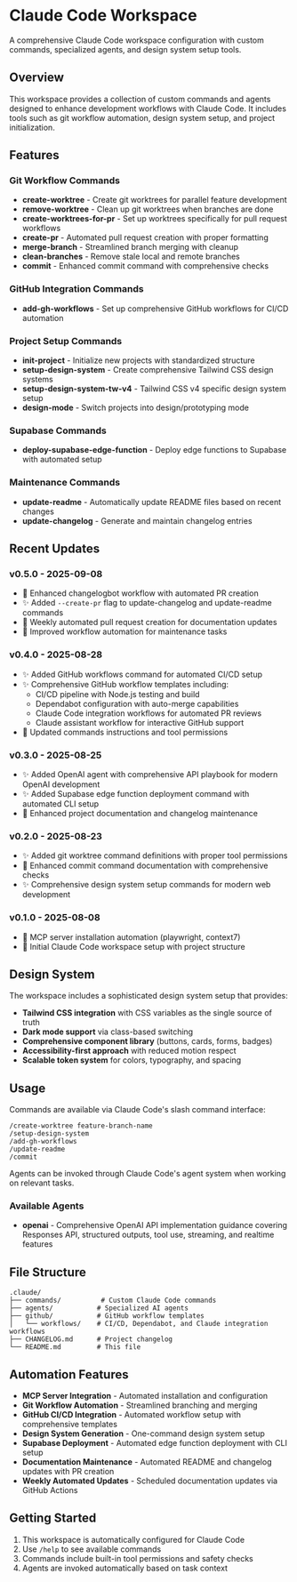# Claude Code Workspace

A comprehensive Claude Code workspace configuration with custom commands, specialized agents, and design system setup tools.

## Overview

This workspace provides a collection of custom commands and agents designed to enhance development workflows with Claude Code. It includes tools such as git workflow automation, design system setup, and project initialization.

## Features

### Git Workflow Commands
- **create-worktree** - Create git worktrees for parallel feature development
- **remove-worktree** - Clean up git worktrees when branches are done
- **create-worktrees-for-pr** - Set up worktrees specifically for pull request workflows
- **create-pr** - Automated pull request creation with proper formatting
- **merge-branch** - Streamlined branch merging with cleanup
- **clean-branches** - Remove stale local and remote branches
- **commit** - Enhanced commit command with comprehensive checks

### GitHub Integration Commands
- **add-gh-workflows** - Set up comprehensive GitHub workflows for CI/CD automation

### Project Setup Commands
- **init-project** - Initialize new projects with standardized structure
- **setup-design-system** - Create comprehensive Tailwind CSS design systems
- **setup-design-system-tw-v4** - Tailwind CSS v4 specific design system setup
- **design-mode** - Switch projects into design/prototyping mode

### Supabase Commands
- **deploy-supabase-edge-function** - Deploy edge functions to Supabase with automated setup

### Maintenance Commands
- **update-readme** - Automatically update README files based on recent changes
- **update-changelog** - Generate and maintain changelog entries

## Recent Updates

### v0.5.0 - 2025-09-08
- 🚀 Enhanced changelogbot workflow with automated PR creation
- ✨ Added `--create-pr` flag to update-changelog and update-readme commands
- 🤖 Weekly automated pull request creation for documentation updates
- 📝 Improved workflow automation for maintenance tasks

### v0.4.0 - 2025-08-28
- ✨ Added GitHub workflows command for automated CI/CD setup
- ✨ Comprehensive GitHub workflow templates including:
  - CI/CD pipeline with Node.js testing and build
  - Dependabot configuration with auto-merge capabilities  
  - Claude Code integration workflows for automated PR reviews
  - Claude assistant workflow for interactive GitHub support
- 📝 Updated commands instructions and tool permissions

### v0.3.0 - 2025-08-25
- ✨ Added OpenAI agent with comprehensive API playbook for modern OpenAI development
- ✨ Added Supabase edge function deployment command with automated CLI setup
- 📝 Enhanced project documentation and changelog maintenance

### v0.2.0 - 2025-08-23
- ✨ Added git worktree command definitions with proper tool permissions
- 📝 Enhanced commit command documentation with comprehensive checks
- ✨ Comprehensive design system setup commands for modern web development

### v0.1.0 - 2025-08-08
- 🔧 MCP server installation automation (playwright, context7)
- 🎉 Initial Claude Code workspace setup with project structure

## Design System

The workspace includes a sophisticated design system setup that provides:
- **Tailwind CSS integration** with CSS variables as the single source of truth
- **Dark mode support** via class-based switching
- **Comprehensive component library** (buttons, cards, forms, badges)
- **Accessibility-first approach** with reduced motion respect
- **Scalable token system** for colors, typography, and spacing

## Usage

Commands are available via Claude Code's slash command interface:
```
/create-worktree feature-branch-name
/setup-design-system
/add-gh-workflows
/update-readme
/commit
```

Agents can be invoked through Claude Code's agent system when working on relevant tasks.

### Available Agents
- **openai** - Comprehensive OpenAI API implementation guidance covering Responses API, structured outputs, tool use, streaming, and realtime features

## File Structure

```
.claude/
├── commands/          # Custom Claude Code commands
├── agents/           # Specialized AI agents
├── github/           # GitHub workflow templates
│   └── workflows/    # CI/CD, Dependabot, and Claude integration workflows
├── CHANGELOG.md      # Project changelog
└── README.md         # This file
```

## Automation Features

- **MCP Server Integration** - Automated installation and configuration
- **Git Workflow Automation** - Streamlined branching and merging
- **GitHub CI/CD Integration** - Automated workflow setup with comprehensive templates
- **Design System Generation** - One-command design system setup
- **Supabase Deployment** - Automated edge function deployment with CLI setup
- **Documentation Maintenance** - Automated README and changelog updates with PR creation
- **Weekly Automated Updates** - Scheduled documentation updates via GitHub Actions

## Getting Started

1. This workspace is automatically configured for Claude Code
2. Use `/help` to see available commands
3. Commands include built-in tool permissions and safety checks
4. Agents are invoked automatically based on task context
